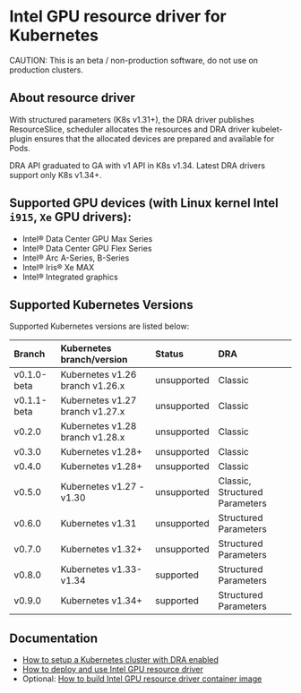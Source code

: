 # Intel GPU resource driver for Kubernetes

CAUTION: This is an beta / non-production software, do not use on production clusters.

## About resource driver

With structured parameters (K8s v1.31+), the DRA driver publishes ResourceSlice, scheduler allocates
the resources and DRA driver kubelet-plugin ensures that the allocated devices are prepared
and available for Pods.

DRA API graduated to GA with v1 API in K8s v1.34. Latest DRA drivers support only K8s v1.34+.

## Supported GPU devices (with Linux kernel Intel `i915`, `Xe` GPU drivers):
- Intel® Data Center GPU Max Series
- Intel® Data Center GPU Flex Series
- Intel® Arc A-Series, B-Series
- Intel® Iris® Xe MAX
- Intel® Integrated graphics

## Supported Kubernetes Versions

Supported Kubernetes versions are listed below:

| Branch            | Kubernetes branch/version        | Status      | DRA                            |
|:------------------|:---------------------------------|:------------|:-------------------------------|
| v0.1.0-beta       | Kubernetes v1.26 branch v1.26.x  | unsupported | Classic                        |
| v0.1.1-beta       | Kubernetes v1.27 branch v1.27.x  | unsupported | Classic                        |
| v0.2.0            | Kubernetes v1.28 branch v1.28.x  | unsupported | Classic                        |
| v0.3.0            | Kubernetes v1.28+                | unsupported | Classic                        |
| v0.4.0            | Kubernetes v1.28+                | unsupported | Classic                        |
| v0.5.0            | Kubernetes v1.27 - v1.30         | unsupported | Classic, Structured Parameters |
| v0.6.0            | Kubernetes v1.31                 | unsupported | Structured Parameters          |
| v0.7.0            | Kubernetes v1.32+                | unsupported | Structured Parameters          |
| v0.8.0            | Kubernetes v1.33-v1.34           | supported   | Structured Parameters          |
| v0.9.0            | Kubernetes v1.34+                | supported   | Structured Parameters          |

## Documentation

- [How to setup a Kubernetes cluster with DRA enabled](../CLUSTER_SETUP.md)
- [How to deploy and use Intel GPU resource driver](USAGE.md)
- Optional: [How to build Intel GPU resource driver container image](BUILD.md)

